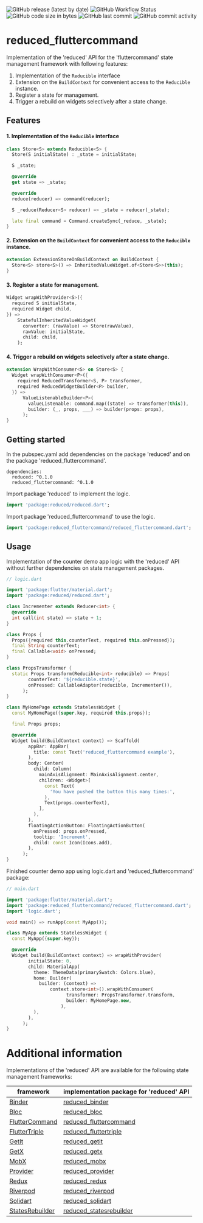 ![GitHub release (latest by date)](https://img.shields.io/github/v/release/partmaster/reduced_fluttercommand)
![GitHub Workflow Status](https://img.shields.io/github/actions/workflow/status/partmaster/reduced_fluttercommand/dart.yml)
![GitHub code size in bytes](https://img.shields.io/github/languages/code-size/partmaster/reduced_fluttercommand)
![GitHub last commit](https://img.shields.io/github/last-commit/partmaster/reduced_fluttercommand)
![GitHub commit activity](https://img.shields.io/github/commit-activity/m/partmaster/reduced_fluttercommand)
# reduced_fluttercommand

Implementation of the 'reduced' API for the 'fluttercommand' state management framework with following features:

1. Implementation of the ```Reducible``` interface 
2. Extension on the ```BuildContext``` for convenient access to the  ```Reducible``` instance.
3. Register a state for management.
4. Trigger a rebuild on widgets selectively after a state change.

## Features

#### 1. Implementation of the ```Reducible``` interface 

```dart
class Store<S> extends Reducible<S> {
  Store(S initialState) : _state = initialState;

  S _state;

  @override
  get state => _state;

  @override
  reduce(reducer) => command(reducer);

  S _reduce(Reducer<S> reducer) => _state = reducer(_state);

  late final command = Command.createSync(_reduce, _state);
}
```

#### 2. Extension on the ```BuildContext``` for convenient access to the  ```Reducible``` instance.

```dart
extension ExtensionStoreOnBuildContext on BuildContext {
  Store<S> store<S>() => InheritedValueWidget.of<Store<S>>(this);
}
```

#### 3. Register a state for management.

```dart
Widget wrapWithProvider<S>({
  required S initialState,
  required Widget child,
}) =>
    StatefulInheritedValueWidget(
      converter: (rawValue) => Store(rawValue),
      rawValue: initialState,
      child: child,
    );
```

#### 4. Trigger a rebuild on widgets selectively after a state change.

```dart
extension WrapWithConsumer<S> on Store<S> {
  Widget wrapWithConsumer<P>({
    required ReducedTransformer<S, P> transformer,
    required ReducedWidgetBuilder<P> builder,
  }) =>
      ValueListenableBuilder<P>(
        valueListenable: command.map((state) => transformer(this)),
        builder: (_, props, ___) => builder(props: props),
      );
}
```

## Getting started

In the pubspec.yaml add dependencies on the package 'reduced' and on the package  'reduced_fluttercommand'.

```
dependencies:
  reduced: ^0.1.0
  reduced_fluttercommand: ^0.1.0
```

Import package 'reduced' to implement the logic.

```dart
import 'package:reduced/reduced.dart';
```

Import package 'reduced_fluttercommand' to use the logic.

```dart
import 'package:reduced_fluttercommand/reduced_fluttercommand.dart';
```

## Usage

Implementation of the counter demo app logic with the 'reduced' API without further dependencies on state management packages.

```dart
// logic.dart

import 'package:flutter/material.dart';
import 'package:reduced/reduced.dart';

class Incrementer extends Reducer<int> {
  @override
  int call(int state) => state + 1;
}

class Props {
  Props({required this.counterText, required this.onPressed});
  final String counterText;
  final Callable<void> onPressed;
}

class PropsTransformer {
  static Props transform(Reducible<int> reducible) => Props(
        counterText: '${reducible.state}',
        onPressed: CallableAdapter(reducible, Incrementer()),
      );
}

class MyHomePage extends StatelessWidget {
  const MyHomePage({super.key, required this.props});

  final Props props;

  @override
  Widget build(BuildContext context) => Scaffold(
        appBar: AppBar(
          title: const Text('reduced_fluttercommand example'),
        ),
        body: Center(
          child: Column(
            mainAxisAlignment: MainAxisAlignment.center,
            children: <Widget>[
              const Text(
                'You have pushed the button this many times:',
              ),
              Text(props.counterText),
            ],
          ),
        ),
        floatingActionButton: FloatingActionButton(
          onPressed: props.onPressed,
          tooltip: 'Increment',
          child: const Icon(Icons.add),
        ),
      );
}
```

Finished counter demo app using logic.dart and 'reduced_fluttercommand' package:

```dart
// main.dart

import 'package:flutter/material.dart';
import 'package:reduced_fluttercommand/reduced_fluttercommand.dart';
import 'logic.dart';

void main() => runApp(const MyApp());

class MyApp extends StatelessWidget {
  const MyApp({super.key});

  @override
  Widget build(BuildContext context) => wrapWithProvider(
        initialState: 0,
        child: MaterialApp(
          theme: ThemeData(primarySwatch: Colors.blue),
          home: Builder(
            builder: (context) =>
                context.store<int>().wrapWithConsumer(
                      transformer: PropsTransformer.transform,
                      builder: MyHomePage.new,
                    ),
          ),
        ),
      );
}
```

# Additional information

Implementations of the 'reduced' API are available for the following state management frameworks:

|framework|implementation package for 'reduced' API|
|---|---|
|[Binder](https://pub.dev/packages/binder)|[reduced_binder](https://github.com/partmaster/reduced_binder)|
|[Bloc](https://bloclibrary.dev/#/)|[reduced_bloc](https://github.com/partmaster/reduced_bloc)|
|[FlutterCommand](https://pub.dev/packages/flutter_command)|[reduced_fluttercommand](https://github.com/partmaster/reduced_fluttercommand)|
|[FlutterTriple](https://pub.dev/packages/flutter_triple)|[reduced_fluttertriple](https://github.com/partmaster/reduced_fluttertriple)|
|[GetIt](https://pub.dev/packages/get_it)|[reduced_getit](https://github.com/partmaster/reduced_getit)|
|[GetX](https://pub.dev/packages/get)|[reduced_getx](https://github.com/partmaster/reduced_getx)|
|[MobX](https://pub.dev/packages/mobx)|[reduced_mobx](https://github.com/partmaster/reduced_mobx)|
|[Provider](https://pub.dev/packages/provider)|[reduced_provider](https://github.com/partmaster/reduced_provider)|
|[Redux](https://pub.dev/packages/redux)|[reduced_redux](https://github.com/partmaster/reduced_redux)|
|[Riverpod](https://riverpod.dev/)|[reduced_riverpod](https://github.com/partmaster/reduced_riverpod)|
|[Solidart](https://pub.dev/packages/solidart)|[reduced_solidart](https://github.com/partmaster/reduced_solidart)|
|[StatesRebuilder](https://pub.dev/packages/states_rebuilder)|[reduced_statesrebuilder](https://github.com/partmaster/reduced_statesrebuilder)|
